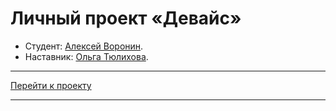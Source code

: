 # Личный проект «Девайс»

* Студент: [Алексей Воронин](https://up.htmlacademy.ru/htmlcss/32/user/1790721).
* Наставник: [Ольга Тюлихова](https://htmlacademy.ru/profile/id523263).

---

[Перейти к проекту](https://voroninadm.github.io/1790721-device-32/)

---
